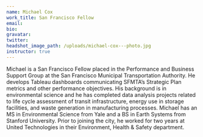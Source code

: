 ```yaml
---
name: Michael Cox
work_title: San Francisco Fellow
email:
bio:
gravatar:
twitter:
headshot_image_path: /uploads/michael-cox---photo.jpg
instructor: true
---
```



Michael is a San Francisco Fellow placed in the Performance and Business Support Group at the San Francisco Municipal Transportation Authority. He develops Tableau dashboards communicating SFMTA’s Strategic Plan metrics and other performance objectives. His background is in environmental science and he has completed data analysis projects related to life cycle assessment of transit infrastructure, energy use in storage facilities, and waste generation in manufacturing processes. Michael has an MS in Environmental Science from Yale and a BS in Earth Systems from Stanford University. Prior to joining the city, he worked for two years at United Technologies in their Environment, Health & Safety department.
